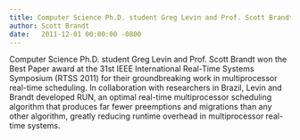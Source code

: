 ```yaml
---
title: Computer Science Ph.D. student Greg Levin and Prof. Scott Brandt win Best Paper award at RTSS 2011a
author: Scott Brandt
date:   2011-12-01 00:00:00 -0800
---
```

Computer Science Ph.D. student Greg Levin and Prof. Scott Brandt won the Best
Paper award at the 31st IEEE International Real-Time Systems Symposium
(RTSS 2011) for their groundbreaking work in multiprocessor real-time scheduling.
In collaboration with researchers in Brazil, Levin and Brandt developed RUN, an
optimal real-time multiprocessor scheduling algorithm that produces far fewer
preemptions and migrations than any other algorithm, greatly reducing runtime
overhead in multiprocessor real-time systems.
